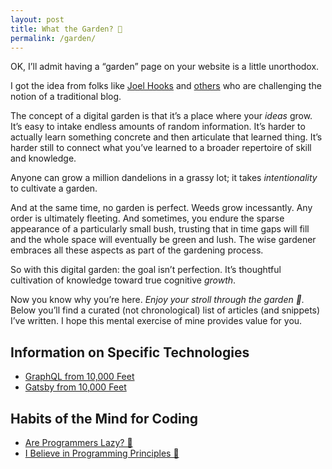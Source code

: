 ```yaml
---
layout: post
title: What the Garden? 🌿
permalink: /garden/
---
```

OK, I’ll admit having a “garden” page on your website is a little unorthodox.

I got the idea from folks like [Joel Hooks](https://joelhooks.com/digital-garden) and [others](https://tomcritchlow.com/2018/10/10/of-gardens-and-wikis/) who are challenging the notion of a traditional blog.

The concept of a digital garden is that it’s a place where your *ideas* grow. It’s easy to intake endless amounts of random information. It’s harder to actually learn something concrete and then articulate that learned thing. It’s harder still to connect what you’ve learned to a broader repertoire of skill and knowledge.

Anyone can grow a million dandelions in a grassy lot; it takes *intentionality* to cultivate a garden.

And at the same time, no garden is perfect. Weeds grow incessantly. Any order is ultimately fleeting. And sometimes, you endure the sparse appearance of a particularly small bush, trusting that in time gaps will fill and the whole space will eventually be green and lush. The wise gardener embraces all these aspects as part of the gardening process.

So with this digital garden: the goal isn’t perfection. It’s thoughtful cultivation of knowledge toward true cognitive *growth*.

Now you know why you’re here. *Enjoy your stroll through the garden 🌿.* Below you’ll find a curated (not chronological) list of articles (and snippets) I’ve written. I hope this mental exercise of mine provides value for you.
## Information on Specific Technologies
* [GraphQL from 10,000 Feet](https://www.meka.la/garden/graphql-10000ft)
* [Gatsby from 10,000 Feet](/garden/gatsby-from-10000ft)

## Habits of the Mind for Coding
* [Are Programmers Lazy? 🧐](https://www.meka.la/garden/are-programmers-lazy)
* [I Believe in Programming Principles 🧠](https://www.meka.la/garden/programming-principles-language-skills)